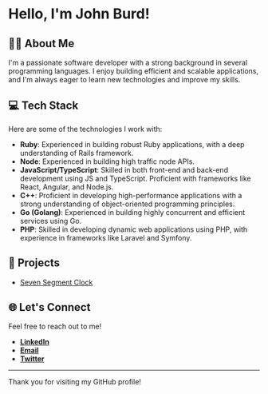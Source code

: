 # Hello, I'm John Burd!

## 👨‍💻 About Me
I'm a passionate software developer with a strong background in several programming languages. I enjoy building efficient and scalable applications, and I'm always eager to learn new technologies and improve my skills.

## 💻 Tech Stack
Here are some of the technologies I work with:

- **Ruby**: Experienced in building robust Ruby applications, with a deep understanding of Rails framework.
- **Node**: Experienced in building high traffic node APIs.
- **JavaScript/TypeScript**: Skilled in both front-end and back-end development using JS and TypeScript. Proficient with frameworks like React, Angular, and Node.js.
- **C++**: Proficient in developing high-performance applications with a strong understanding of object-oriented programming principles.
- **Go (Golang)**: Experienced in building highly concurrent and efficient services using Go.
- **PHP**: Skilled in developing dynamic web applications using PHP, with experience in frameworks like Laravel and Symfony.

## 🚀 Projects
- [Seven Segment Clock](https://hackaday.com/2021/08/11/a-whole-lot-of-stepper-motors-make-the-most-graceful-7-segment-displays/)
<!--## 📈 Stats
<p><img align="left" src="https://github-readme-stats.vercel.app/api/top-langs?username=silverburd&show_icons=true&locale=en&layout=compact" alt="jeromehardaway" /></p>
-->
## 🌐 Let's Connect
Feel free to reach out to me!

- [**LinkedIn**](https://www.linkedin.com/in/john-burd-7985b198/)
- [**Email**](mailto:jburd@silverburd.com)
- [**Twitter**](https://twitter.com/thejbburd)

---

Thank you for visiting my GitHub profile!
